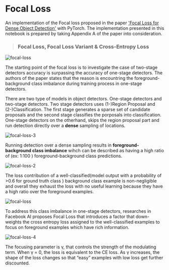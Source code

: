 # Focal Loss

An implementation of the Focal loss proposed in the paper ['Focal Loss for Dense Object Detection'](https://arxiv.org/abs/1708.02002) with PyTorch. 
The implementation presented in this notebook is prepared by taking Appendix A of the paper into consideration. 

>### Focal Loss, Focal Loss Variant & Cross-Entropy Loss

![focal-loss](https://user-images.githubusercontent.com/46245117/225941354-ce3dcd65-44d4-4d6b-8adb-451853d70287.PNG)

The starting point of the focal loss is to investigate the case of two-stage detectors accuracy is surpassing the accuracy of one-stage detectors. The authors of the paper states that the reason is encountring the foreground-background class imbalance during training process in one-stage detectors.

There are two type of models in object detectors. One-stage detectors and two-stage detectors. Two stage detectors uses (1-)Region Proposal and (2-)Classification. The first stage generates a sparse set of candidate proposals and the second stage classifies the porposals into classification. One-stage detectors on the otherhand, skips the region proposal part and run detection directly over a **dense** sampling of locations.

![focal-loss-3](https://user-images.githubusercontent.com/46245117/235455888-398a1532-62eb-4092-890b-0985ea4b9b21.PNG)

Running detection over a dense sampling  results in **foreground-background class imbalance** wihch can be described as having a high ratio of (ex: 1:100 ) foreground-background class predictions.

![focal-loss-2](https://user-images.githubusercontent.com/46245117/235457418-998dda79-e15f-409f-b2c9-0f2c31eaf359.PNG)

The loss contribution of a well-classified(model output with a probability of >0.6 for ground truth class ) background class example is non-negligible and overall they exhaust the loss with no useful learning because they have a high ratio over the foreground examples.

![focal-loss](https://user-images.githubusercontent.com/46245117/235458947-65117ba8-e39e-4994-9c76-6ab071b81738.PNG)

To address this class imbalance in one-stage detectors, researches in Facebook AI proposes Focal Loss that introduces a factor that down-weights the cross entropy loss assigned to the well-classified examples to focus on foreground examples which have rich information.

![focal-loss-4](https://user-images.githubusercontent.com/46245117/235460257-850591b8-3f94-4da1-8fc7-83ef6b945879.PNG)

The focusing parameter is γ, that controls the strength of the modulating term. When γ = 0, the loss is equivalent to the CE loss. As γ increases, the shape of the loss changes so that “easy” examples with low loss get further discounted.



